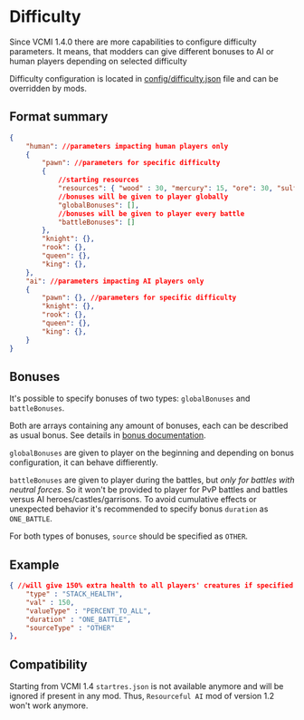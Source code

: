 # Difficulty

Since VCMI 1.4.0 there are more capabilities to configure difficulty parameters.
It means, that modders can give different bonuses to AI or human players depending on selected difficulty

Difficulty configuration is located in [config/difficulty.json](../../config/difficulty.json) file and can be overridden by mods.

## Format summary

```json
{
	"human": //parameters impacting human players only
	{
		"pawn": //parameters for specific difficulty
		{
			//starting resources
			"resources": { "wood" : 30, "mercury": 15, "ore": 30, "sulfur": 15, "crystal": 15, "gems": 15, "gold": 30000, "mithril": 0 },
			//bonuses will be given to player globally
			"globalBonuses": [],
			//bonuses will be given to player every battle
			"battleBonuses": []
		},
		"knight": {},
		"rook": {},
		"queen": {},
		"king": {},
	},
	"ai": //parameters impacting AI players only
	{
		"pawn": {}, //parameters for specific difficulty 
		"knight": {},
		"rook": {},
		"queen": {},
		"king": {},
	}
}
```

## Bonuses

It's possible to specify bonuses of two types: `globalBonuses` and `battleBonuses`.

Both are arrays containing any amount of bonuses, each can be described as usual bonus. See details in [bonus documentation](Bonus_Format.md).

`globalBonuses` are given to player on the beginning and depending on bonus configuration, it can behave diffierently.

`battleBonuses` are given to player during the battles, but *only for battles with neutral forces*. So it won't be provided to player for PvP battles and battles versus AI heroes/castles/garrisons. To avoid cumulative effects or unexpected behavior it's recommended to specify bonus `duration` as `ONE_BATTLE`.

For both types of bonuses, `source` should be specified as `OTHER`.

## Example

```json
{ //will give 150% extra health to all players' creatures if specified in "battleBonuses" array
	"type" : "STACK_HEALTH",
	"val" : 150,
	"valueType" : "PERCENT_TO_ALL",
	"duration" : "ONE_BATTLE",
	"sourceType" : "OTHER"
},
```

## Compatibility

Starting from VCMI 1.4 `startres.json` is not available anymore and will be ignored if present in any mod.
Thus, `Resourceful AI`  mod of version 1.2 won't work anymore.
